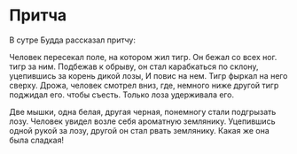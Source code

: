 # Притча

В сутре Будда рассказал притчу:

Человек пересекал поле, на котором жил тигр. Он бежал со всех ног. тигр за ним. Подбежав к обрыву, он стал карабкаться по склону, уцепившись за корень дикой лозы, И повис на нем. Тигр фыркал на него сверху. Дрожа, человек смотрел вниз, где, немного ниже другой тигр поджидал его. чтобы съесть. Только лоза удерживала его.

Две мышки, одна белая, другая черная, понемногу стали подгрызать лозу. Человек увидел возле себя ароматную землянику. Уцепившись одной рукой за лозу, другой он стал рвать землянику. Какая же она была сладкая!